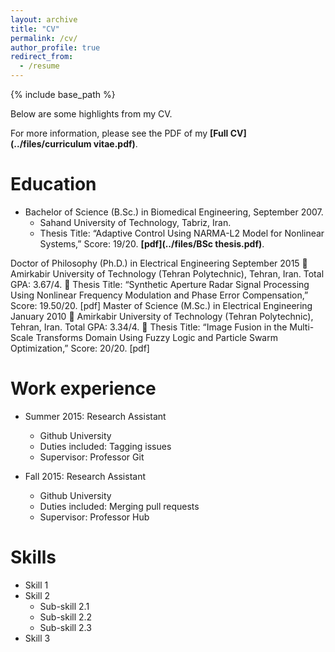 ```yaml
---
layout: archive
title: "CV"
permalink: /cv/
author_profile: true
redirect_from:
  - /resume
---
```


{% include base_path %}


Below are some highlights from my CV.

For more information, please see the PDF of my **[Full CV](../files/curriculum vitae.pdf)**.


Education
======
* Bachelor of Science (B.Sc.) in Biomedical Engineering, September 2007.
  * Sahand University of Technology, Tabriz, Iran. 
  * Thesis Title: “Adaptive Control Using NARMA-L2 Model for Nonlinear Systems,” Score: 19/20. **[pdf](../files/BSc thesis.pdf)**.

Doctor of Philosophy (Ph.D.) in Electrical Engineering	                                                      	September 2015
	Amirkabir University of Technology (Tehran Polytechnic), Tehran, Iran. Total GPA: 3.67/4.
	Thesis Title: “Synthetic Aperture Radar Signal Processing Using Nonlinear Frequency Modulation and Phase Error Compensation,” Score: 19.50/20. [pdf]
Master of Science (M.Sc.) in Electrical Engineering	                                                      	January 2010
	Amirkabir University of Technology (Tehran Polytechnic), Tehran, Iran. Total GPA: 3.34/4.
	Thesis Title: “Image Fusion in the Multi-Scale Transforms Domain Using Fuzzy Logic and Particle Swarm Optimization,” Score: 20/20. [pdf]





Work experience
======
* Summer 2015: Research Assistant
  * Github University
  * Duties included: Tagging issues
  * Supervisor: Professor Git

* Fall 2015: Research Assistant
  * Github University
  * Duties included: Merging pull requests
  * Supervisor: Professor Hub
  
Skills
======
* Skill 1
* Skill 2
  * Sub-skill 2.1
  * Sub-skill 2.2
  * Sub-skill 2.3
* Skill 3


